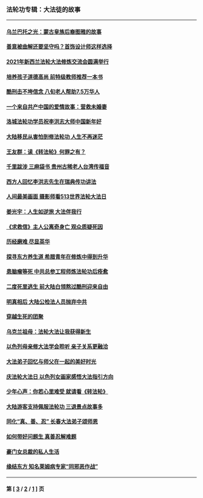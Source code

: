 ### 法轮功专辑：大法徒的故事
---
#### [乌兰巴托之光：蒙古皇族后裔图雅的故事](../../pages/nf1147481/n13155759.md?12160430) 
#### [善意被曲解还要坚守吗？首饰设计师这样选择](../../pages/nf1147481/n13077575.md?12160430) 
#### [2021年新西兰法轮大法修炼交流会圆满举行](../../pages/nf1147481/n13033149.md?12160430) 
#### [培养孩子道德高尚 前特级教师推荐一本书](../../pages/nf1147481/n12938640.md?12160430) 
#### [酷刑击不垮信念 八旬老人帮助7.5万华人](../../pages/nf1147481/n12880712.md?12160430) 
#### [一个来自共产中国的爱情故事：营救未婚妻](../../pages/nf1147481/n12778386.md?12160430) 
#### [洛城法轮功学员祝李洪志大师中国新年好](../../pages/nf1147481/n12724685.md?12160430) 
#### [大陆移民从害怕到修法轮功 人生不再迷茫](../../pages/nf1147481/n12414325.md?12160430) 
#### [王友群：读《转法轮》何罪之有？](../../pages/nf1147481/n12408647.md?12160430) 
#### [千里跋涉 三麻袋书 贵州古稀老人台湾传福音](../../pages/nf1147481/n12198750.md?12160430) 
#### [西方人回忆李洪志先生在瑞典传功讲法](../../pages/nf1147481/n12099607.md?12160430) 
#### [人间最美画面 摄影师看513世界法轮大法日](../../pages/nf1147481/n12094118.md?12160430) 
#### [姜光宇：人生如逆旅 大法伴我行](../../pages/nf1147481/n12088664.md?12160430) 
#### [《求救信》主人公离奇身亡 观众质疑死因](../../pages/nf1147481/n11845215.md?12160430) 
#### [历经磨难 尽显英华](../../pages/nf1147481/n11723297.md?12160430) 
#### [探寻东方养生道 希腊青年在修炼中得到升华](../../pages/nf1147481/n11494502.md?12160430) 
#### [患脑瘤等死 中共总参工程师炼法轮功后痊愈](../../pages/nf1147481/n11466682.md?12160430) 
#### [二度死里逃生 前大陆白领熬过酷刑迎来自由](../../pages/nf1147481/n11368594.md?12160430) 
#### [明真相后 大陆公检法人员抛弃中共](../../pages/nf1147481/n11358618.md?12160430) 
#### [穿越生死的团聚](../../pages/nf1147481/n11258922.md?12160430) 
#### [乌克兰祖母：法轮大法让我获得新生](../../pages/nf1147481/n11269457.md?12160430) 
#### [以色列母亲修大法学会聆听 亲子关系更融洽](../../pages/nf1147481/n11268195.md?12160430) 
#### [大法弟子回忆与师父在一起的美好时光](../../pages/nf1147481/n11267759.md?12160430) 
#### [庆法轮大法日 以色列女画家感悟大法指引方向](../../pages/nf1147481/n11267735.md?12160430) 
#### [少年心声：你若心里难受 就请看《转法轮》](../../pages/nf1147481/n11267496.md?12160430) 
#### [大陆游客支持佩服法轮功 三退景点故事多](../../pages/nf1147481/n11267378.md?12160430) 
#### [同化“真、善、忍” 长春大法弟子颂师恩](../../pages/nf1147481/n11266497.md?12160430) 
#### [如何带好问题生 真善忍解难题](../../pages/nf1147481/n11243655.md?12160430) 
#### [豪门女总裁的私人生活](../../pages/nf1147481/n10127794.md?12160430) 
#### [缘结东方 知名莱姆病专家“同邪恶作战”](../../pages/nf1147481/n10682468.md?12160430) 

---
#### 第 [ [3](./3.md?12160430) / [2](./2.md?12160430) / [1](./1.md?12160430) ] 页
